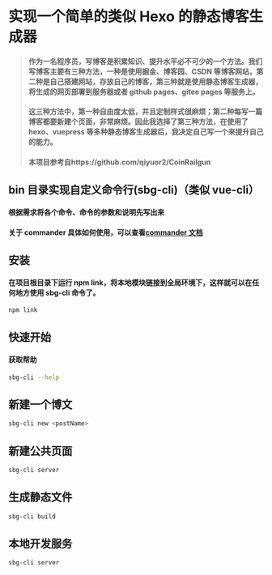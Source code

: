 # 实现一个简单的类似 Hexo 的静态博客生成器

> #### 作为一名程序员，写博客是积累知识、提升水平必不可少的一个方法。我们写博客主要有三种方法，一种是使用掘金、博客园、CSDN 等博客网站，第二种是自己搭建网站，存放自己的博客，第三种就是使用静态博客生成器，将生成的网页部署到服务器或者 github pages、gitee pages 等服务上。
>
> #### 这三种方法中，第一种自由度太低，并且定制样式很麻烦；第二种每写一篇博客都要新建个页面，非常麻烦。因此我选择了第三种方法，在使用了 hexo、vuepress 等多种静态博客生成器后，我决定自己写一个来提升自己的能力。
>
> #### 本项目参考自https://github.com/qiyuor2/CoinRailgun

## bin 目录实现自定义命令行(sbg-cli)（类似 vue-cli）

#### 根据需求将各个命令、命令的参数和说明先写出来

#### 关于 commander 具体如何使用，可以查看[commander 文档](https://github.com/tj/commander.js/blob/master/Readme_zh-CN.md)

## 安装

#### 在项目根目录下运行 npm link，将本地模块链接到全局环境下，这样就可以在任何地方使用 sbg-cli 命令了。

```bash
npm link
```

## 快速开始

#### 获取帮助

```bash
sbg-cli --help
```

## 新建一个博文

```bash
sbg-cli new <postName>
```

## 新建公共页面

```bash
sbg-cli server
```

## 生成静态文件

```bash
sbg-cli build
```

## 本地开发服务

```bash
sbg-cli server
```
